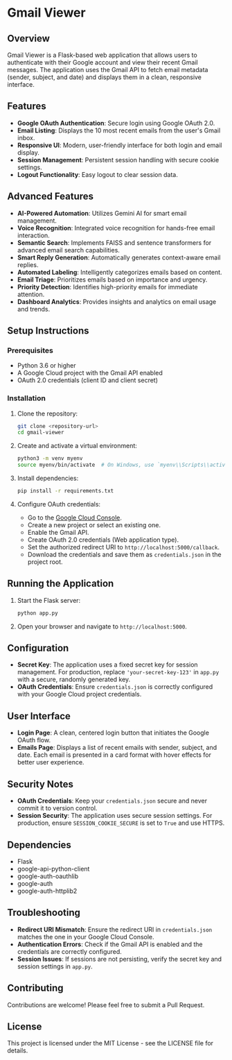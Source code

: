 # Gmail Viewer

## Overview
Gmail Viewer is a Flask-based web application that allows users to authenticate with their Google account and view their recent Gmail messages. The application uses the Gmail API to fetch email metadata (sender, subject, and date) and displays them in a clean, responsive interface.

## Features
- **Google OAuth Authentication**: Secure login using Google OAuth 2.0.
- **Email Listing**: Displays the 10 most recent emails from the user's Gmail inbox.
- **Responsive UI**: Modern, user-friendly interface for both login and email display.
- **Session Management**: Persistent session handling with secure cookie settings.
- **Logout Functionality**: Easy logout to clear session data.

## Advanced Features
- **AI-Powered Automation**: Utilizes Gemini AI for smart email management.
- **Voice Recognition**: Integrated voice recognition for hands-free email interaction.
- **Semantic Search**: Implements FAISS and sentence transformers for advanced email search capabilities.
- **Smart Reply Generation**: Automatically generates context-aware email replies.
- **Automated Labeling**: Intelligently categorizes emails based on content.
- **Email Triage**: Prioritizes emails based on importance and urgency.
- **Priority Detection**: Identifies high-priority emails for immediate attention.
- **Dashboard Analytics**: Provides insights and analytics on email usage and trends.

## Setup Instructions

### Prerequisites
- Python 3.6 or higher
- A Google Cloud project with the Gmail API enabled
- OAuth 2.0 credentials (client ID and client secret)

### Installation
1. Clone the repository:
   ```bash
   git clone <repository-url>
   cd gmail-viewer
   ```

2. Create and activate a virtual environment:
   ```bash
   python3 -m venv myenv
   source myenv/bin/activate  # On Windows, use `myenv\\Scripts\\activate`
   ```

3. Install dependencies:
   ```bash
   pip install -r requirements.txt
   ```

4. Configure OAuth credentials:
   - Go to the [Google Cloud Console](https://console.cloud.google.com/).
   - Create a new project or select an existing one.
   - Enable the Gmail API.
   - Create OAuth 2.0 credentials (Web application type).
   - Set the authorized redirect URI to `http://localhost:5000/callback`.
   - Download the credentials and save them as `credentials.json` in the project root.

## Running the Application
1. Start the Flask server:
   ```bash
   python app.py
   ```

2. Open your browser and navigate to `http://localhost:5000`.

## Configuration
- **Secret Key**: The application uses a fixed secret key for session management. For production, replace `'your-secret-key-123'` in `app.py` with a secure, randomly generated key.
- **OAuth Credentials**: Ensure `credentials.json` is correctly configured with your Google Cloud project credentials.

## User Interface
- **Login Page**: A clean, centered login button that initiates the Google OAuth flow.
- **Emails Page**: Displays a list of recent emails with sender, subject, and date. Each email is presented in a card format with hover effects for better user experience.

## Security Notes
- **OAuth Credentials**: Keep your `credentials.json` secure and never commit it to version control.
- **Session Security**: The application uses secure session settings. For production, ensure `SESSION_COOKIE_SECURE` is set to `True` and use HTTPS.

## Dependencies
- Flask
- google-api-python-client
- google-auth-oauthlib
- google-auth
- google-auth-httplib2

## Troubleshooting
- **Redirect URI Mismatch**: Ensure the redirect URI in `credentials.json` matches the one in your Google Cloud Console.
- **Authentication Errors**: Check if the Gmail API is enabled and the credentials are correctly configured.
- **Session Issues**: If sessions are not persisting, verify the secret key and session settings in `app.py`.

## Contributing
Contributions are welcome! Please feel free to submit a Pull Request.

## License
This project is licensed under the MIT License - see the LICENSE file for details.